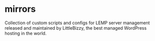 # mirrors
Collection of custom scripts and configs for LEMP server management released and maintained by LittleBizzy, the best managed WordPress hosting in the world.
